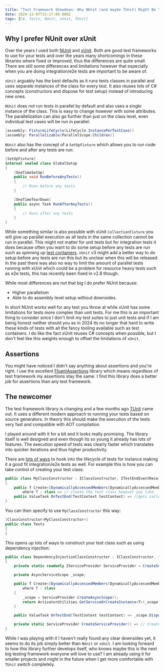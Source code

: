 ```yaml
---
title: "Test Framework Showdown: Why NUnit (and maybe TUnit) Might Be Your Best Choice"
date: 2024-12-07T15:17:00.000Z
tags: [C#, Tests, NUnit, xUnit, TUnit]
---
```


## Why I prefer NUnit over xUnit
Over the years I used both [NUnit](https://nunit.org/) and [xUnit](https://xunit.net/). Both are good test frameworks to use for your tests and over the years many shortcomings in these libraries where fixed or improved, thus the differences are quite small. There are still some differences and limitations however that especially when you are doing integration/e2e tests are important to be aware of.

`xUnit` arguably has the best defaults as it runs tests classes in parallel and uses separate instances of the class for every test. It also reuses lots of C# concepts (constructors and dispose for test setup) instead of introducing new ones.

`NUnit` does not run tests in parallel by default and also uses a single instance of the class. This is easy to change however with some attributes. The parallelization can also go further than just on the class level, even individual test cases will be run in parallel:
```cs
[assembly: FixtureLifeCycle(LifeCycle.InstancePerTestCase)]
[assembly: Parallelizable(ParallelScope.Children)]
```
`NUnit` also has the concept of a `SetUpFixture` which allows you to run code before and after any tests are run:
```cs
[SetUpFixture]
internal sealed class GlobalSetup
{
    [OneTimeSetUp]
    public void RunBeforeAnyTests()
    {
        // Runs before any tests
    }

    [OneTimeTearDown]
    public async Task RunAfterAnyTests()
    {
        // Runs after any tests
    }
}
```

While something similar is also possible with xUnit `CollectionFixture` you will give up parallel execution as all tests in the same collection cannot be run in parallel. This might not matter for unit tests but for integration tests it does because often you want to do some setup before any tests are run such as spinning up [test containers](https://dotnet.testcontainers.org/). `xUnit` v3 might add a better way to do setup before any tests are run this but its unclear when this will be released. In the past there was also no way to limit the amount of parallel tests running with xUnit which could be a problem for resource heavy tests such as e2e tests, this has recently been fixed in v2.8 though.

While most differences are not that big I do prefer NUnit because:
- Higher parallelism
- Able to do assembly level setup without downsides.

In short NUnit works well for any test you throw at while xUnit has some limitations for tests more complex than unit tests. For me this is an important thing to consider since I don't limit my test suites to just unit tests and if I am being honest neither should you as in 2024 its no longer that hard to write these kinds of tests with all the fancy tooling available such as test containers. I do like the fact xUnit reuses C# concepts when possible, but I don't feel like this weights enough to offset the limitations of `xUnit`.

## Assertions
You might have noticed I didn't say anything about assertions and you're right. I use the excellent [FluentAssertions](https://fluentassertions.com/) library which means regardless of test framework my assertions stay the same. I find this library does a better job for assertions than any test framework.

## The newcomer
The test framework library is changing and a few months ago [TUnit](https://thomhurst.github.io/TUnit/) came out. It uses a different modern approach to running your tests based on source generators. In theory this should make the execution of the tests very fast and compatible with AOT compilation.

I played around with it for a bit and it looks really promising. The library itself is well designed and even though its so young it already has lots of features. The execution speed of tests was clearly faster which translates into quicker iterations and thus higher productivity.

There are [lots of ways](https://thomhurst.github.io/TUnit/docs/tutorial-extras/event-subscribing) to hook into the lifecycle of tests for instance making it a good fit integration/e2e tests as well. For example this is how you can take control of creating your test class:
```cs
public class MyClassConstructor : IClassConstructor, ITestEndEventReceiver
{
    public T Create<[DynamicallyAccessedMembers(DynamicallyAccessedMemberTypes.PublicConstructors)] T>(ClassConstructorMetadata classConstructorMetadata)
        where T : class => // create the test class however you like
    public ValueTask OnTestEnd(TestContext testContext) => //gets called when the test is finished
}
```
You can then specify to use `MyClassConstructor` this way:
```cs
[ClassConstructor<MyClassConstructor>]
public class Tests
{
}
```
This opens up lots of ways to construct your test class such as using dependency injection:
```cs
public class DependencyInjectionClassConstructor : IClassConstructor, ITestEndEventReceiver
{
    private static readonly IServiceProvider ServiceProvider = CreateServiceProvider();

    private AsyncServiceScope _scope;

    public T Create<[DynamicallyAccessedMembers(DynamicallyAccessedMemberTypes.PublicConstructors)] T>(ClassConstructorMetadata classConstructorMetadata)
        where T : class
    {
        _scope = ServiceProvider.CreateAsyncScope();
        return ActivatorUtilities.GetServiceOrCreateInstance<T>(_scope.ServiceProvider);
    }

    public ValueTask OnTestEnd(TestContext testContext) => _scope.DisposeAsync();

    private static ServiceProvider CreateServiceProvider() => // Create service provider
}
```

While I was playing with it I haven't really found any clear downsides yet, it seems to do its job simply better than `NUnit` or `xUnit`. I am looking forward to how this library further develops itself, who knows maybe this is the next big testing framework everyone will love to use? I am already using it for smaller projects and might in the future when I get more comfortable with `TUnit` switch completely.
